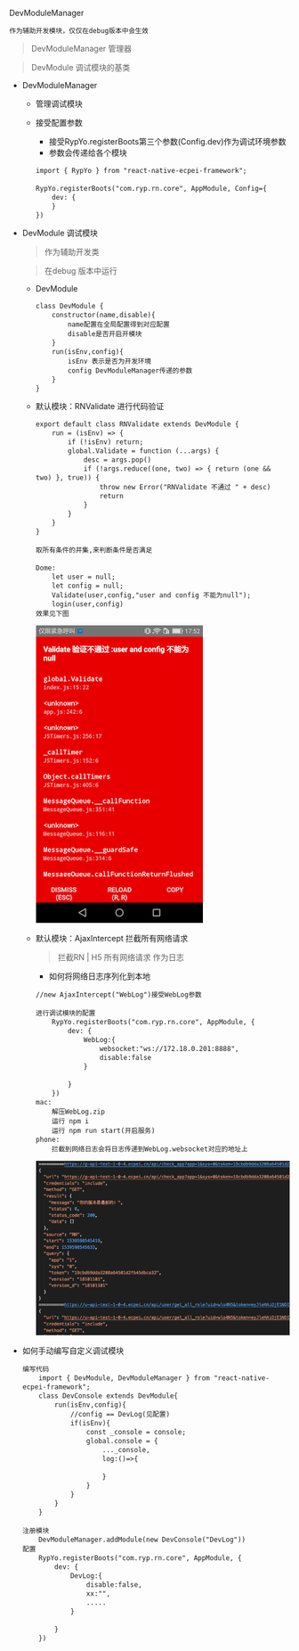 DevModuleManager

```
作为辅助开发模块，仅仅在debug版本中会生效
```

> DevModuleManager 管理器

> DevModule 调试模块的基类


* DevModuleManager
	* 管理调试模块
	* 接受配置参数
		* 接受RypYo.registerBoots第三个参数(Config.dev)作为调试环境参数
		* 参数会传递给各个模块

		```
		import { RypYo } from "react-native-ecpei-framework";
		
		RypYo.registerBoots("com.ryp.rn.core", AppModule, Config={
		    dev: {    	
		    }
		})
		```
		
* DevModule 调试模块
	
	> 作为辅助开发类
	
	> 在debug 版本中运行
	
	* DevModule
	
		```
		class DevModule {
			constructor(name,disable){
				name配置在全局配置得到对应配置
				disable是否开启开模块
			}
		    run(isEnv,config){
		    	isEnv 表示是否为开发环境
		    	config DevModuleManager传递的参数
		    }
		}
		```
	* 默认模块：RNValidate 进行代码验证
	
		```
		export default class RNValidate extends DevModule {
		    run = (isEnv) => {
		        if (!isEnv) return;
		        global.Validate = function (...args) {
		            desc = args.pop()
		            if (!args.reduce((one, two) => { return (one && two) }, true)) {
		                throw new Error("RNValidate 不通过 " + desc)
		                return
		            }
		        }
		    }
		}
		
		取所有条件的并集,来判断条件是否满足
		
		Dome:
			let user = null;
			let config = null;
			Validate(user,config,"user and config 不能为null");
			login(user,config)
		效果见下图
		```
		![](./Validate.png)
		
	
	* 默认模块：AjaxIntercept 拦截所有网络请求
		> 拦截RN | H5 所有网络请求 作为日志
		
		* 如何将网络日志序列化到本地
		
		```
		//new AjaxIntercept("WebLog")接受WebLog参数
		
		进行调试模块的配置
			RypYo.registerBoots("com.ryp.rn.core", AppModule, {
			    dev: {
			    	WebLog:{
			    		websocket:"ws://172.18.0.201:8888",
				    	disable:false
			    	}
			    	
			    }
			})
		mac:
			解压WebLog.zip
			运行 npm i
			运行 npm run start(开启服务)
		phone:
			拦截到网络日志会将日志传递到WebLog.websocket对应的地址上
		```
		![](./WebLogDome.png)	

		
* 如何手动编写自定义调试模块
	
	```
	编写代码
		import { DevModule, DevModuleManager } from "react-native-ecpei-framework";
		class DevConsole extends DevModule{
			run(isEnv,config){
				//config == DevLog(见配置)
		        if(isEnv){
		            const _console = console;
		            global.console = {
		                ..._console,
		                log:()=>{
		                    
		                }
		            }
		        }
		    }
		}
	
	注册模块
		DevModuleManager.addModule(new DevConsole("DevLog"))
	配置
		RypYo.registerBoots("com.ryp.rn.core", AppModule, {
		    dev: {
		    	DevLog:{
			    	disable:false,
			    	xx:"",
			    	.....
		    	}
		    	
		    }
		})
	
	```
		
		
		
		
